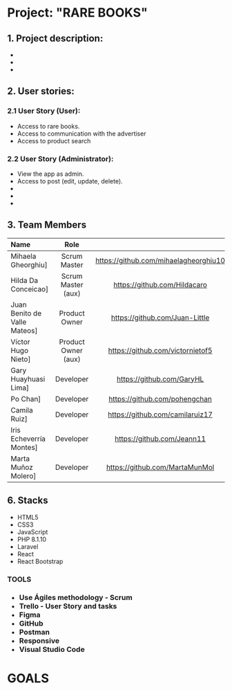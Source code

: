 <h1>Project: "RARE BOOKS"</h1>
<h2>1. Project description:</h2>
<ul>
<li></li>
<li></li>
<li></li>
</ul>
<h2>2. User stories:</h2>
<h3>2.1 User Story (User):</h3>
<ul>
<li>Access to rare books.</li>
<li>Access to communication with the advertiser</li>
<li>Access to product search </li>
</ul>
<h3>2.2 User Story (Administrator):</h3>
<ul>
<li>View the app as admin.</li>
<li>Access to post (edit, update, delete).</li>
<li></li>
<li></li>
<li></li>
</ul>

## 3. Team Members

| Name | Role | |
| :--- | :---: | :---: |
| Mihaela Gheorghiu] | Scrum Master | https://github.com/mihaelagheorghiu10 |
| Hilda Da Conceicao] | Scrum Master (aux) | https://github.com/Hildacaro |
| Juan Benito de Valle Mateos] | Product Owner | https://github.com/Juan-Little |
| Víctor Hugo Nieto] | Product Owner (aux) | https://github.com/victornietof5 |
| Gary Huayhuasi Lima] | Developer | https://github.com/GaryHL |
| Po Chan] | Developer | https://github.com/pohengchan |
| Camila Ruiz] | Developer | https://github.com/camilaruiz17 |
| Iris Echeverría Montes] | Developer | https://github.com/Jeann11 |
| Marta Muñoz Molero] | Developer | https://github.com/MartaMunMol |

<h2>6. Stacks</h2>
<ul>
<li>HTML5</li>
<li>CSS3</li>
<li>JavaScript</li>
<li>PHP 8.1.10</li>
<li>Laravel</li>
<li> React </li>
<li> React Bootstrap</li>
</ul>

<h3> TOOLS <h3>
<ul>
<li> Use  Ágiles methodology - Scrum </li>
<li> Trello - User Story and tasks </li>
<li> Figma </li>
<li> GitHub </li>
<li> Postman </li>
<li> Responsive </li>
<li> Visual Studio Code </li>
</ul>

# GOALS 


